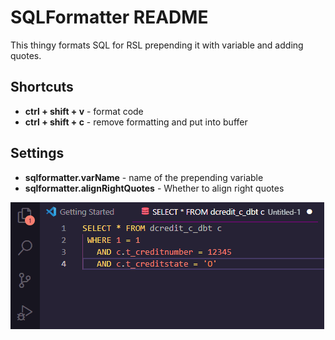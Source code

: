 # SQLFormatter README

This thingy formats SQL for RSL prepending it with variable and adding quotes.

## Shortcuts
- **ctrl + shift + v** - format code
- **ctrl + shift + c** - remove formatting and put into buffer
## Settings
- **sqlformatter.varName** - name of the prepending variable
- **sqlformatter.alignRightQuotes** - Whether to align right quotes

![Formatting example](images/format.gif)